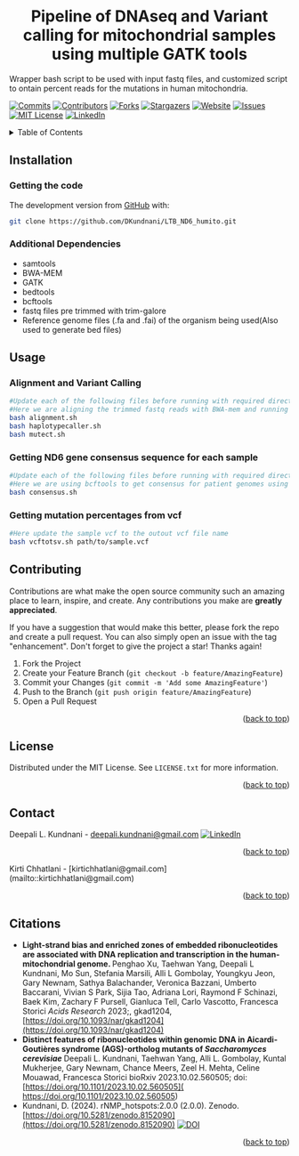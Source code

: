 <h1 align="center">Pipeline of DNAseq and Variant calling for mitochondrial samples using multiple GATK tools </h1>

Wrapper bash script to be used with input fastq files, and customized script to ontain percent reads for the mutations in human mitochondria.

<!-- Improved compatibility of back to top link: See: https://github.com/othneildrew/Best-README-Template/pull/73 -->
<a name="readme-top"></a>
<!--
-->
[![Commits][Commits-shield]][Commits-url]
[![Contributors][contributors-shield]][contributors-url]
[![Forks][forks-shield]][forks-url]
[![Stargazers][stars-shield]][stars-url]
[![Website][website-shield]][website-url]
[![Issues][issues-shield]][issues-url]
[![MIT License][license-shield]][license-url]
[![LinkedIn][linkedin-shield]][linkedin-url]

<!-- TABLE OF CONTENTS -->
<details>
  <summary>Table of Contents</summary>
  <ol>
    <li><a href="##Installation">Installation</a></li>
      <ul>
        <li><a href="###Getting-the-code">Getting the code</a></li>
        <li><a href="###Dependencies">Dependencies</a></li>
      </ul>
    </li>
    <li><a href="##Usage">Usage</a></li>
      <ul>
        <li><a href="###Alignment-and-Variant-Calling">Alignment and Variant Calling</a></li>
        <li><a href="###Getting-ND6-gene-consensus-sequence-for-each-sample">Getting ND6 gene consensus sequence for each sample</a></li>
        <li><a href="###Getting-mutation-percentages-from-vcf">Getting mutation percentages from vcf</a></li>
      </ul>
    <li><a href="##Contributing">Contributing</a></li>
    <li><a href="##License">License</a></li>
    <li><a href="##Contact">Contact</a></li>
    <li><a href="##Citations">Citations</a></li>
  </ol>
</details>

<!-- Installation -->
## Installation
### Getting the code
The development version from [GitHub](https://github.com/) with:
```sh
git clone https://github.com/DKundnani/LTB_ND6_humito.git
```

### Additional Dependencies
* samtools
* BWA-MEM
* GATK
* bedtools
* bcftools
* fastq files pre trimmed with trim-galore
* Reference genome files (.fa and .fai) of the organism being used(Also used to generate bed files)

<!-- USAGE -->
## Usage
### Alignment and Variant Calling
```bash
#Update each of the following files before running with required directories and variables.
#Here we are aligning the trimmed fastq reads with BWA-mem and running two variant callers from GATK. HaplotypeCaller and Mutect2
bash alignment.sh
bash haplotypecaller.sh
bash mutect.sh
```
### Getting ND6 gene consensus sequence for each sample 
```bash
#Update each of the following files before running with required directories and variables.
#Here we are using bcftools to get consensus for patient genomes using vcf files (output of variant callers) and extracting ND6 region sequence using bedtools and bedfile of ND6 coordinate
bash consensus.sh
```
### Getting mutation percentages from vcf
```bash
#Here update the sample vcf to the outout vcf file name
bash vcftotsv.sh path/to/sample.vcf
```

<!-- CONTRIBUTING -->
## Contributing

Contributions are what make the open source community such an amazing place to learn, inspire, and create. Any contributions you make are **greatly appreciated**.

If you have a suggestion that would make this better, please fork the repo and create a pull request. You can also simply open an issue with the tag "enhancement".
Don't forget to give the project a star! Thanks again!

1. Fork the Project
2. Create your Feature Branch (`git checkout -b feature/AmazingFeature`)
3. Commit your Changes (`git commit -m 'Add some AmazingFeature'`)
4. Push to the Branch (`git push origin feature/AmazingFeature`)
5. Open a Pull Request

<p align="right">(<a href="#readme-top">back to top</a>)</p>



<!-- LICENSE -->
## License

Distributed under the MIT License. See `LICENSE.txt` for more information.

<p align="right">(<a href="#readme-top">back to top</a>)</p>



<!-- CONTACT -->
## Contact
Deepali L. Kundnani - [deepali.kundnani@gmail.com](mailto::deepali.kundnani@gmail.com)    [![LinkedIn][linkedin-shield]][linkedin-url] 
<p align="right">(<a href="#readme-top">back to top</a>)</p>
Kirti Chhatlani - [kirtichhatlani@gmail.com](mailto::kirtichhatlani@gmail.com)
<p align="right">(<a href="#readme-top">back to top</a>)</p>

<!-- ACKNOWLEDGMENTS -->
## Citations
* <b> Light-strand bias and enriched zones of embedded ribonucleotides are associated with DNA replication and transcription in the human-mitochondrial genome. </b>
Penghao Xu, Taehwan Yang, Deepali L Kundnani, Mo Sun, Stefania Marsili, Alli L Gombolay, Youngkyu Jeon, Gary Newnam, Sathya Balachander, Veronica Bazzani, Umberto Baccarani, Vivian S Park, Sijia Tao, Adriana Lori, Raymond F Schinazi, Baek Kim, Zachary F Pursell, Gianluca Tell, Carlo Vascotto, Francesca Storici
<i>  Acids Research </i> 2023;, gkad1204, [https://doi.org/10.1093/nar/gkad1204](https://doi.org/10.1093/nar/gkad1204)
* <b> Distinct features of ribonucleotides within genomic DNA in Aicardi-Goutières syndrome (AGS)-ortholog mutants of <i>Saccharomyces cerevisiae</i> </b>
Deepali L. Kundnani, Taehwan Yang, Alli L. Gombolay, Kuntal Mukherjee, Gary Newnam, Chance Meers, Zeel H. Mehta, Celine Mouawad, Francesca Storici
bioRxiv 2023.10.02.560505; doi:[https://doi.org/10.1101/2023.10.02.560505]( https://doi.org/10.1101/2023.10.02.560505)
* Kundnani, D. (2024). rNMP_hotspots:2.0.0 (2.0.0). Zenodo.  [https://doi.org/10.5281/zenodo.8152090](https://doi.org/10.5281/zenodo.8152090) [![DOI](https://zenodo.org/badge/DOI/10.5281/zenodo.8152090.svg)](https://doi.org/10.5281/zenodo.8152090)

<p align="right">(<a href="#readme-top">back to top</a>)</p>



<!-- MARKDOWN LINKS & IMAGES -->
<!-- https://www.markdownguide.org/basic-syntax/#reference-style-links -->
[contributors-shield]: https://img.shields.io/github/contributors/DKundnani/LTB_ND6_humito?style=for-the-badge
[contributors-url]: https://github.com/DKundnani/LTB_ND6_humito/graphs/contributors
[forks-shield]: https://img.shields.io/github/forks/DKundnani/LTB_ND6_humito?style=for-the-badge
[forks-url]: https://github.com/DKundnani/LTB_ND6_humito/forks
[stars-shield]: https://img.shields.io/github/stars/DKundnani/LTB_ND6_humito?style=for-the-badge
[stars-url]: https://github.com/DKundnani/LTB_ND6_humito/stargazers
[issues-shield]: https://img.shields.io/github/issues/DKundnani/LTB_ND6_humito?style=for-the-badge
[issues-url]: https://github.com/DKundnani/LTB_ND6_humito/issues
[license-shield]: https://img.shields.io/github/license/DKundnani/LTB_ND6_humito?style=for-the-badge
[license-url]: https://github.com/DKundnani/LTB_ND6_humito/blob/master/LICENSE.txt
[linkedin-shield]: https://img.shields.io/badge/-LinkedIn-black.svg?style=for-the-badge&logo=linkedin&colorB=555
[linkedin-url]: https://linkedin.com/in/deepalik
[product-screenshot]: images/screenshot.png
[commits-url]: https://github.com/DKundnani/LTB_ND6_humito/pulse
[commits-shield]: https://img.shields.io/github/commit-activity/t/DKundnani/LTB_ND6_humito?style=for-the-badge
[website-shield]: https://img.shields.io/website?url=http%3A%2F%2Fdkundnani.bio%2F&style=for-the-badge
[website-url]:http://dkundnani.bio/ 
